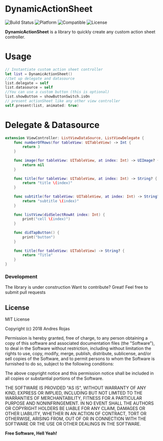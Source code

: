 # DynamicActionSheet

![Build Status](https://travis-ci.org/joemccann/dillinger.svg?branch=master) ![Platform](https://img.shields.io/badge/platform-iOS-blue.svg?style=flat) ![Compatible](https://img.shields.io/badge/swift4-compatible-4BC51D.svg?style=flat) ![License](http://img.shields.io/badge/license-MIT-blue.svg?style=flat)

**DynamicActionSheet** is a library to quickly create any custom action sheet controller.

# Usage

```swift
// Instantiate custom action sheet controller
let list = DynamicActionSheet()
//Set up delegate and datasource
list.delegate = self
list.datasource = self
//You can use a custom button (this is optional)
list.showButton = showButtonSwitch.isOn
// present actionSheet like any other view controller
self.present(list, animated: true)
```

# Delegate & Datasource
```swift
extension ViewController: ListViewDataSource, ListViewDelegate {
    func numberOfRows(for tableView: UITableView) -> Int {
        return 3
    }
    
    func image(for tableView: UITableView, at index: Int) -> UIImage? {
        return nil
    }
    
    func title(for tableView: UITableView, at index: Int) -> String? {
        return "title \(index)"
    }
    
    func subtitle(for tableView: UITableView, at index: Int) -> String? {
        return "subtitle \(index)"
    }
    
    func listView(didSelectRowAt index: Int) {
        print("cell \(index)")
    }
    
    func didTapButton() {
        print("button")
    }
    
    func title(for tableView: UITableView) -> String? {
        return "Title"
    }
}
```

### Development
The library is under construction
Want to contribute? Great! Feel free to submit pull requests


License
----

MIT License

Copyright (c) 2018 Andres Rojas

Permission is hereby granted, free of charge, to any person obtaining a copy
of this software and associated documentation files (the "Software"), to deal
in the Software without restriction, including without limitation the rights
to use, copy, modify, merge, publish, distribute, sublicense, and/or sell
copies of the Software, and to permit persons to whom the Software is
furnished to do so, subject to the following conditions:

The above copyright notice and this permission notice shall be included in all
copies or substantial portions of the Software.

THE SOFTWARE IS PROVIDED "AS IS", WITHOUT WARRANTY OF ANY KIND, EXPRESS OR
IMPLIED, INCLUDING BUT NOT LIMITED TO THE WARRANTIES OF MERCHANTABILITY,
FITNESS FOR A PARTICULAR PURPOSE AND NONINFRINGEMENT. IN NO EVENT SHALL THE
AUTHORS OR COPYRIGHT HOLDERS BE LIABLE FOR ANY CLAIM, DAMAGES OR OTHER
LIABILITY, WHETHER IN AN ACTION OF CONTRACT, TORT OR OTHERWISE, ARISING FROM,
OUT OF OR IN CONNECTION WITH THE SOFTWARE OR THE USE OR OTHER DEALINGS IN THE
SOFTWARE.


**Free Software, Hell Yeah!**


   
